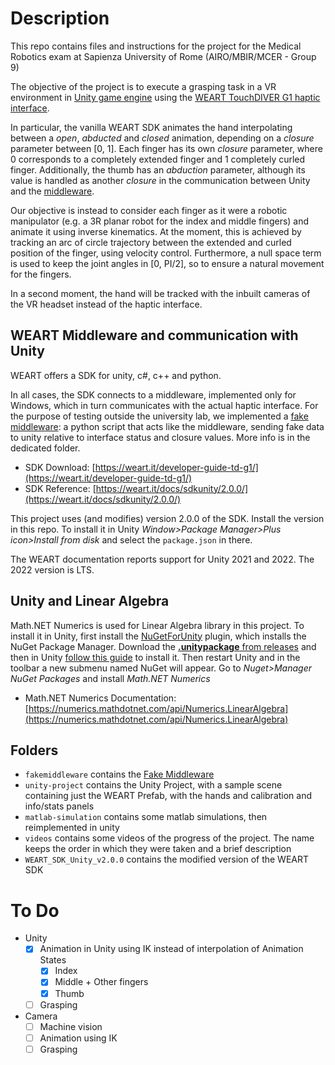 # Description

This repo contains files and instructions for the project for the Medical Robotics exam at Sapienza University of Rome (AIRO/MBIR/MCER - Group 9)

The objective of the project is to execute a grasping task in a VR environment in [Unity game engine](https://unity3d.com) using the [WEART TouchDIVER G1 haptic interface](https://weart.it/haptic-vr-products/touchdiver-haptic-glove/).

In particular, the vanilla WEART SDK animates the hand interpolating between a _open_, _abducted_ and _closed_ animation, depending on a _closure_ parameter between [0, 1]. Each finger has its own _closure_ parameter, where 0 corresponds to a completely extended finger and 1 completely curled finger. Additionally, the thumb has an _abduction_ parameter, although its value is handled as another _closure_ in the communication between Unity and the [middleware](#middleware).

Our objective is instead to consider each finger as it were a robotic manipulator (e.g. a 3R planar robot for the index and middle fingers) and animate it using inverse kinematics. At the moment, this is achieved by tracking an arc of circle trajectory between the extended and curled position of the finger, using velocity control. Furthermore, a null space term is used to keep the joint angles in [0, PI/2], so to ensure a natural movement for the fingers.

In a second moment, the hand will be tracked with the inbuilt cameras of the VR headset instead of the haptic interface.

## WEART Middleware and communication with Unity

WEART offers a SDK for unity, c#, c++ and python.

In all cases, the SDK connects to a middleware, implemented only for Windows, which in turn communicates with the actual haptic interface. For the purpose of testing outside the university lab, we implemented a [fake middleware](./fakemiddleware): a python script that acts like the middleware, sending fake data to unity relative to interface status and closure values.
More info is in the dedicated folder.

- SDK Download: [https://weart.it/developer-guide-td-g1/](https://weart.it/developer-guide-td-g1/)
- SDK Reference: [https://weart.it/docs/sdkunity/2.0.0/](https://weart.it/docs/sdkunity/2.0.0/)

This project uses (and modifies) version 2.0.0 of the SDK. Install the version in this repo. To install it in Unity _Window>Package Manager>Plus icon>Install from disk_ and select the `package.json` in there.

The WEART documentation reports support for Unity 2021 and 2022. The 2022 version is LTS.

## Unity and Linear Algebra

Math.NET Numerics is used for Linear Algebra library in this project.
To install it in Unity, first install the [NuGetForUnity](https://github.com/GlitchEnzo/NuGetForUnity) plugin, which installs the NuGet Package Manager.
Download the [**.unitypackage** from releases](https://github.com/GlitchEnzo/NuGetForUnity/releases/tag/v4.5.0) and then in Unity [follow this guide](https://docs.unity3d.com/6000.0/Documentation/Manual/AssetPackagesImport.html) to install it.
Then restart Unity and in the toolbar a new submenu named NuGet will appear. Go to _Nuget>Manager NuGet Packages_ and install _Math.NET Numerics_

- Math.NET Numerics Documentation: [https://numerics.mathdotnet.com/api/Numerics.LinearAlgebra](https://numerics.mathdotnet.com/api/Numerics.LinearAlgebra)

## Folders

- `fakemiddleware` contains the [Fake Middleware](./fakemiddleware)
- `unity-project` contains the Unity Project, with a sample scene containing just the WEART Prefab, with the hands and calibration and info/stats panels
- `matlab-simulation` contains some matlab simulations, then reimplemented in unity
- `videos` contains some videos of the progress of the project. The name keeps the order in which they were taken and a brief description
- `WEART_SDK_Unity_v2.0.0` contains the modified version of the WEART SDK

# To Do

- Unity
    - [x] Animation in Unity using IK instead of interpolation of Animation States
        - [x] Index
        - [x] Middle + Other fingers
        - [x] Thumb
    - [ ] Grasping

- Camera
    - [ ] Machine vision
    - [ ] Animation using IK
    - [ ] Grasping
